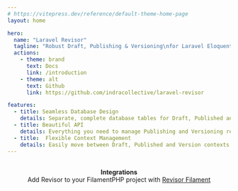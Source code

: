 ```yaml
---
# https://vitepress.dev/reference/default-theme-home-page
layout: home

hero:
  name: "Laravel Revisor"
  tagline: "Robust Draft, Publishing & Versioning\nfor Laravel Eloquent Models."
  actions:
    - theme: brand
      text: Docs
      link: /introduction
    - theme: alt
      text: Github
      link: https://github.com/indracollective/laravel-revisor

features:
  - title: Seamless Database Design
    details: Separate, complete database tables for Draft, Published and Version history records per Eloquent Model.
  - title: Beautiful API
    details: Everything you need to manage Publishing and Versioning records including Version rollbacks, pruning and more in a simple and intuitive API.
  - title:  Flexible Context Management
    details: Easily move between Draft, Published and Version contexts at any level; Global Config, Route Middleware, Query Scopes and more.
---
```


<p style="text-align: center;">
<br>
<strong>Integrations</strong>
<br>
Add Revisor to your FilamentPHP project with 
<a href="/filament-php">Revisor Filament</a>
</p>


